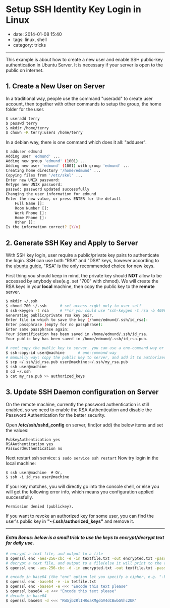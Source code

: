 # Setup SSH Identity Key Login in Linux

- date: 2014-01-08 15:40
- tags: linux, shell
- category: tricks

----------------------------

This example is about how to create a new user and enable SSH public-key authentication in Ubuntu Server. It is necessary if your server is open to the public on internet.

## 1. Create a New User on Server
In a traditional way, people use the command "useradd" to create user account, then together with other commands to setup the group, the home folder for the user.

```bash
$ useradd terry
$ passwd terry
$ mkdir /home/terry
$ chown -R terry:users /home/terry
```
In a debian way, there is one command which does it all: "adduser".

```bash
$ adduser edmund
Adding user 'edmund' ...
Adding new group 'edmund' (1001) ...
Adding new user 'edmund' (1001) with group 'edmund' ...
Creating home directory '/home/edmund' ...
Copying files from '/etc/skel' ...
Enter new UNIX password: 
Retype new UNIX password: 
passwd: password updated successfully
Changing the user information for edmund
Enter the new value, or press ENTER for the default
	Full Name []: 
	Room Number []: 
	Work Phone []: 
	Home Phone []: 
	Other []: 
Is the information correct? [Y/n] 
```

## 2. Generate SSH Key and Apply to Server
With SSH key login, user require a public/private key pairs to authenticate the login. SSH can use both "RSA" and "DSA" keys, however according to the [ubuntu guide](https://help.ubuntu.com/community/SSH/OpenSSH/Keys#Key-Based_SSH_Logins), "RSA" is the only recommended choice for new keys. 

First thing you should keep in mind, the private key should **NOT** allow to be accessed by anybody else(e.g. set "700" with chmod). We will create the RSA keys in your **local** machine, then copy the public key to the **remote** server.

```bash
$ mkdir ~/.ssh
$ chmod 700 ~/.ssh		# set access right only to user self
$ ssh-keygen -t rsa 	# **or you could use "ssh-keygen -t rsa -b 4096" for more secure login, default is 2048**.
Generating public/private rsa key pair.
Enter file in which to save the key (/home/edmund/.ssh/id_rsa): 
Enter passphrase (empty for no passphrase): 
Enter same passphrase again: 
Your identification has been saved in /home/edmund/.ssh/id_rsa.
Your public key has been saved in /home/edmund/.ssh/id_rsa.pub.

# next copy the public key to server. you can use a one-command way or manually copy the key to server.
$ ssh-copy-id user@machine		# one-command way
# manually way: copy the public key to server, and add it to authorized_key
$ scp ~/.ssh/id_rsa.pub user@machine:~/.ssh/my_rsa.pub
$ ssh user@machine
$ cd ~/.ssh
$ cat my_rsa.pub >> authorized_keys
```

## 3. Update SSH Daemon configuration on Server
On the remote machine, currently the password authentication is still enabled, so we need to enable the RSA Authentication and disable the Password Authentication for the better security.

Open **/etc/ssh/sshd_config** on server, find(or add) the below items and set the values:
```
PubkeyAuthentication yes
RSAAuthentication yes
PasswordAuthentication no
```
Next restart ssh service: ``` $ sudo service ssh restart ```
Now try login in the local machine:
```
$ ssh user@machine 	# Or,
$ ssh -i id_rsa user@machine
```
If your key matches, you will directly go into the console shell, or else you will get the following error info, which means you configuration applied successfully.
```
Permission denied (publickey).
```
If you want to revoke an authorized key for some user, you can find the user's public key in **"~/.ssh/authorized_keys"** and remove it.


------------------------

#### _Extra Bonus: below is a small trick to use the keys to encrypt/decrypt text for daily use._

```bash
# encrypt a text file, and output to a file
$ openssl enc -aes-256-cbc -e -in textfile.txt -out encrypted.txt -pass pass:some_password
# decrypt a text file, and output to a file(else it will print to the console)
$ openssl enc -aes-256-cbc -d -in encrypted.txt -out textfile.txt -pass pass:some_password

# encode in base64 (the "enc" option let you specify a cipher, e.g. "-base64" here)
$ openssl enc -base64 -e -in tetfile.txt
$ openssl enc -base64 -e <<< "Encode this text please"
$ openssl base64 -e <<< "Encode this text please"
# decode in base64
$ openssl base64 -d <<< "RW5jb2RlIHRoaXMgdGV4dCBwbGVhc2UK" 
```
